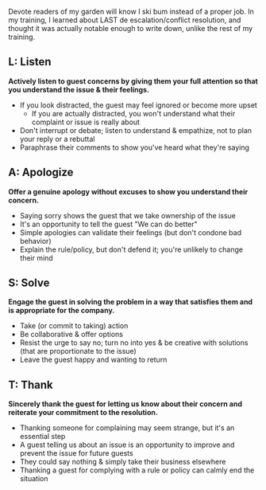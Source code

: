 Devote readers of my garden will know I ski bum instead of a proper job. In my training, I learned about LAST de escalation/conflict resolution, and thought it was actually notable enough to write down, unlike the rest of my training.

## L: Listen

**Actively listen to guest concerns by giving them your full attention so that you understand the issue & their feelings.**

* If you look distracted, the guest may feel ignored or become more upset
	* If you are actually distracted, you won't understand what their complaint or issue is really about
* Don't interrupt or debate; listen to understand & empathize, not to plan your reply or a rebuttal
* Paraphrase their comments to show you've heard what they're saying

## A: Apologize

**Offer a genuine apology without excuses to show you understand their concern.**

* Saying sorry shows the guest that we take ownership of the issue
* It's an opportunity to tell the guest "We can do better"
* Simple apologies can validate their feelings (but don't condone bad behavior)
* Explain the rule/policy, but don't defend it; you're unlikely to change their mind

## S: Solve

**Engage the guest in solving the problem in a way that satisfies them and is appropriate for the company.**

* Take (or commit to taking) action
* Be collaborative & offer options
* Resist the urge to say no; turn no into yes & be creative with solutions (that are proportionate to the issue)
* Leave the guest happy and wanting to return

## T: Thank

**Sincerely thank the guest for letting us know about their concern and reiterate your commitment to the resolution.**

* Thanking someone for complaining may seem strange, but it's an essential step
* A guest telling us about an issue is an opportunity to improve and prevent the issue for future guests
* They could say nothing & simply take their business elsewhere
* Thanking a guest for complying with a rule or policy can calmly end the situation
